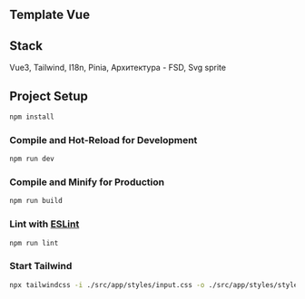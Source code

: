 ## Template Vue

## Stack

Vue3,
Tailwind,
I18n,
Pinia,
Архитектура - FSD,
Svg sprite

## Project Setup

```sh
npm install
```

### Compile and Hot-Reload for Development

```sh
npm run dev
```

### Compile and Minify for Production

```sh
npm run build
```

### Lint with [ESLint](https://eslint.org/)

```sh
npm run lint
```

### Start Tailwind

```sh
npx tailwindcss -i ./src/app/styles/input.css -o ./src/app/styles/styles.css --watch

```
